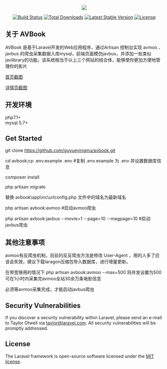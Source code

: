<p align="center"><img src="https://github.com/guyueyingmu/avbook/blob/master/public/avbook/logo.png?raw=true"></p>

<p align="center">
<a href="https://travis-ci.org/laravel/framework"><img src="https://travis-ci.org/laravel/framework.svg" alt="Build Status"></a>
<a href="https://packagist.org/packages/laravel/framework"><img src="https://poser.pugx.org/laravel/framework/d/total.svg" alt="Total Downloads"></a>
<a href="https://packagist.org/packages/laravel/framework"><img src="https://poser.pugx.org/laravel/framework/v/stable.svg" alt="Latest Stable Version"></a>
<a href="https://packagist.org/packages/laravel/framework"><img src="https://poser.pugx.org/laravel/framework/license.svg" alt="License"></a>
</p>

## 关于 AVBook

AVBook 是基于Laravel开发的Web应用程序，通过Artisan 控制台实现 avmoo 、javbus 的爬虫采集数据入库mysql，前端页面模仿javbus，并添加一些类似javlibrary的功能。该系统相当于以上三个网站的结合体，能够使你更加方便地管理你的影片

<a href ="https://raw.githubusercontent.com/guyueyingmu/avbook/master/public/avbook/scrshot_index.png" >首页截图</a>

<a href ="https://raw.githubusercontent.com/guyueyingmu/avbook/master/public/avbook/scrshot_movie.png" >详情页截图</a>

## 开发环境

php7.1+  
mysql 5.7+

## Get Started

git clone https://github.com/guyueyingmu/avbook.git

cd avbook;cp .env.example .env #复制 .env.example 为 .env 并设置数据库信息

composer install

php artisan migrate

替换 avbook\app\inc\urlconfig.php 文件中的域名为最新域名 

php artisan avbook:avmoo  #启动avmoo爬虫

php artisan avbook:javbus --movie=1 --page=10 --magpage=10 #启动javbus爬虫

## 其他注意事项

avmoo有反爬虫机制，目前的反反爬虫方法是修改 User-Agent ，用的人多了应该会失效，建议下载laragon压缩包导入数据库，进行增量更新。

在带宽够用的情况下 php artisan avbook:avmoo --max=500 将并发设置为500可在1小时内采集完avmoo全站30余万条电影信息

必须等avmoo采集完成，才能启动javbus爬虫

## Security Vulnerabilities

If you discover a security vulnerability within Laravel, please send an e-mail to Taylor Otwell via [taylor@laravel.com](mailto:taylor@laravel.com). All security vulnerabilities will be promptly addressed.

## License

The Laravel framework is open-source software licensed under the [MIT license](https://opensource.org/licenses/MIT).
